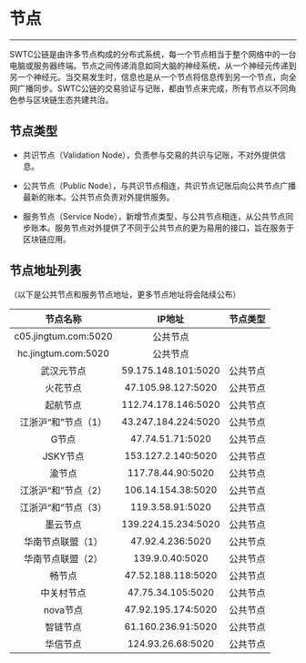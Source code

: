 # 节点

***

SWTC公链是由许多节点构成的分布式系统，每一个节点相当于整个网络中的一台电脑或服务器终端。节点之间传递消息如同大脑的神经系统，从一个神经元传递到另一个神经元。当交易发生时，信息也是从一个节点将信息传到另一个节点，向全网广播同步。SWTC公链的交易验证与记账，都由节点来完成，所有节点以不同角色参与区块链生态共建共治。

## 节点类型

* 共识节点（Validation Node），负责参与交易的共识与记账，不对外提供信息。

* 公共节点（Public Node），与共识节点相连，共识节点记账后向公共节点广播最新的账本。公共节点负责对外提供服务。

* 服务节点（Service Node），新增节点类型，与公共节点相连，从公共节点同步账本。服务节点对外提供了不同于公共节点的更为易用的接口，旨在服务于区块链应用。

## 节点地址列表

（以下是公共节点和服务节点地址，更多节点地址将会陆续公布）

节点名称|IP地址|节点类型
:-:|:-:|:-:
|c05.jingtum.com:5020|公共节点
|hc.jingtum.com:5020|公共节点
武汉元节点|59.175.148.101:5020|公共节点
火花节点|47.105.98.127:5020|公共节点
起航节点|112.74.178.146:5020|公共节点
江浙沪“和”节点（1）|43.247.184.224:5020|公共节点
G节点|47.74.51.71:5020|公共节点
JSKY节点|153.127.2.140:5020|公共节点
渝节点|117.78.44.90:5020|公共节点
江浙沪“和”节点（2）|106.14.154.38:5020|公共节点
江浙沪“和”节点（3）|119.3.58.91:5020|公共节点
墨云节点|139.224.15.234:5020|公共节点
华南节点联盟（1）|47.92.4.236:5020|公共节点
华南节点联盟（2）|139.9.0.40:5020|公共节点
畅节点|47.52.188.118:5020|公共节点
中关村节点|47.75.34.105:5020|公共节点
nova节点|47.92.195.174:5020|公共节点
智链节点|61.160.236.91:5020|公共节点
华信节点|124.93.26.68:5020|公共节点